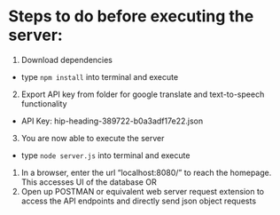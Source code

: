 # Steps to do before executing the server:
1. Download dependencies
- type `npm install` into terminal and execute
2. Export API key from folder for google translate and text-to-speech functionality
- API Key: hip-heading-389722-b0a3adf17e22.json
3. You are now able to execute the server
- type `node server.js` into terminal and execute
1. In a browser, enter the url “localhost:8080/” to reach the homepage. This accesses UI
of the database
OR
2. Open up POSTMAN or equivalent web server request extension to access the API
endpoints and directly send json object requests
